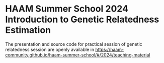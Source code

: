 # HAAM Summer School 2024 Introduction to Genetic Relatedness Estimation

The presentation and source code for practical session of genetic relatedness session are openly available in https://haam-community.github.io/haam-summer-school/#/2024/teaching-material
